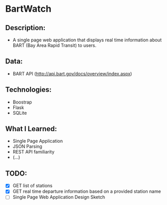 # BartWatch 

## Description: 
- A single page web application that displays real time information about BART (Bay Area Rapid Transit) to users.

## Data: 
- BART API (http://api.bart.gov/docs/overview/index.aspx)

## Technologies:
- Boostrap 
- Flask
- SQLite 

## What I Learned:
- Single Page Application 
- JSON Parsing
- REST API familiarity
- (...)

## TODO:
- [x] GET list of stations
- [x] GET real time departure information based on a provided station name
- [ ] Single Page Web Application Design Sketch
